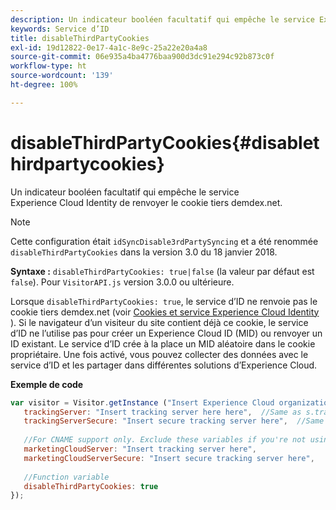 ```yaml
---
description: Un indicateur booléen facultatif qui empêche le service Experience Cloud Identity de renvoyer le cookie tiers demdex.net.
keywords: Service d’ID
title: disableThirdPartyCookies
exl-id: 19d12822-0e17-4a1c-8e9c-25a22e20a4a8
source-git-commit: 06e935a4ba4776baa900d3dc91e294c92b873c0f
workflow-type: ht
source-wordcount: '139'
ht-degree: 100%

---
```


# disableThirdPartyCookies{#disablethirdpartycookies}

Un indicateur booléen facultatif qui empêche le service Experience Cloud Identity de renvoyer le cookie tiers demdex.net.

>[!NOTE]
>
>Cette configuration était `idSyncDisable3rdPartySyncing` et a été renommée `disableThirdPartyCookies` dans la version 3.0 du 18 janvier 2018.

**Syntaxe :** `disableThirdPartyCookies: true|false` (la valeur par défaut est `false`). Pour `VisitorAPI.js` version 3.0.0 ou ultérieure.

Lorsque `disableThirdPartyCookies: true`, le service d’ID ne renvoie pas le cookie tiers demdex.net (voir [Cookies et service Experience Cloud Identity](../../introduction/cookies.md) ). Si le navigateur d’un visiteur du site contient déjà ce cookie, le service d’ID ne l’utilise pas pour créer un Experience Cloud ID (MID) ou renvoyer un ID existant. Le service d’ID crée à la place un MID aléatoire dans le cookie propriétaire. Une fois activé, vous pouvez collecter des données avec le service d’ID et les partager dans différentes solutions d’Experience Cloud.

**Exemple de code**

```js
var visitor = Visitor.getInstance ("Insert Experience Cloud organization ID here",{ 
   trackingServer: "Insert tracking server here here",  //Same as s.trackingServer 
   trackingServerSecure: "Insert secure tracking server here",  //Same as s.trackingServerSecure 
 
   //For CNAME support only. Exclude these variables if you're not using CNAME 
   marketingCloudServer: "Insert tracking server here", 
   marketingCloudServerSecure: "Insert secure tracking server here", 
 
   //Function variable 
   disableThirdPartyCookies: true 
});
```
